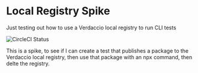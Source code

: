 # Local Registry Spike

Just testing out how to use a Verdaccio local registry to run CLI tests

![CircleCI Status](https://circleci.com/gh/BigAB/local-registry-spike.svg?style=svg)

This is a spike, to see if I can create a test that publishes a package to the Verdaccio local registry, then use that package with an npx command, then delte the registry.
